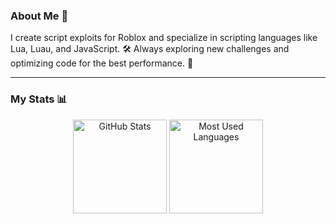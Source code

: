 ### About Me 🚀

I create script exploits for Roblox and specialize in scripting languages like Lua, Luau, and JavaScript. 🛠️ Always exploring new challenges and optimizing code for the best performance. 🎯


---

### My Stats 📊

<div align="center">  
  <img src="https://github-readme-stats.vercel.app/api?username=Seven7-lua&hide_title=false&hide_rank=false&show_icons=true&include_all_commits=true&count_private=true&disable_animations=false&theme=dark&locale=en&hide_border=false&order=1" height="150" alt="GitHub Stats" />  
  <img src="https://github-readme-stats.vercel.app/api/top-langs?username=Seven7-lua&locale=en&hide_title=false&layout=compact&card_width=320&langs_count=5&theme=dark&hide_border=false&order=2" height="150" alt="Most Used Languages" />  
  
